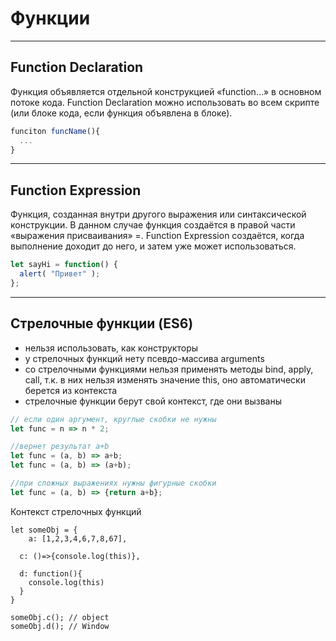 # Функции

-------------------

## Function Declaration
Функция объявляется отдельной конструкцией «function…» в основном потоке кода.
Function Declaration можно использовать во всем скрипте (или блоке кода, если функция объявлена в блоке).
```javascript
funciton funcName(){
  ...
}
```

-----------------

## Function Expression
Функция, созданная внутри другого выражения или синтаксической конструкции. В данном случае функция создаётся в правой части «выражения присваивания» =.
Function Expression создаётся, когда выполнение доходит до него, и затем уже может использоваться.
```javascript
let sayHi = function() {
  alert( "Привет" );
};
```

-----------------

## Стрелочные функции (ES6)
- нельзя использовать, как конструкторы
- у стрелочных функций нету псевдо-массива arguments
- со стрелочными функциями нельзя применять методы bind, apply, call, т.к. в них нельзя изменять значение this, оно автоматически берется из контекста
- стрелочные функции берут свой контекст, где они вызваны

```javascript
// если один аргумент, круглые скобки не нужны
let func = n => n * 2;
```

```javascript
//вернет результат a+b
let func = (a, b) => a+b; 
let func = (a, b) => (a+b);
```

```javascript
//при сложных выражениях нужны фигурные скобки
let func = (a, b) => {return a+b}; 
```

Контекст стрелочных функций
```
let someObj = {
	a: [1,2,3,4,6,7,8,67],
  
  c: ()=>{console.log(this)},
  
  d: function(){
  	console.log(this)
  }
}

someObj.c(); // object
someObj.d(); // Window
```
